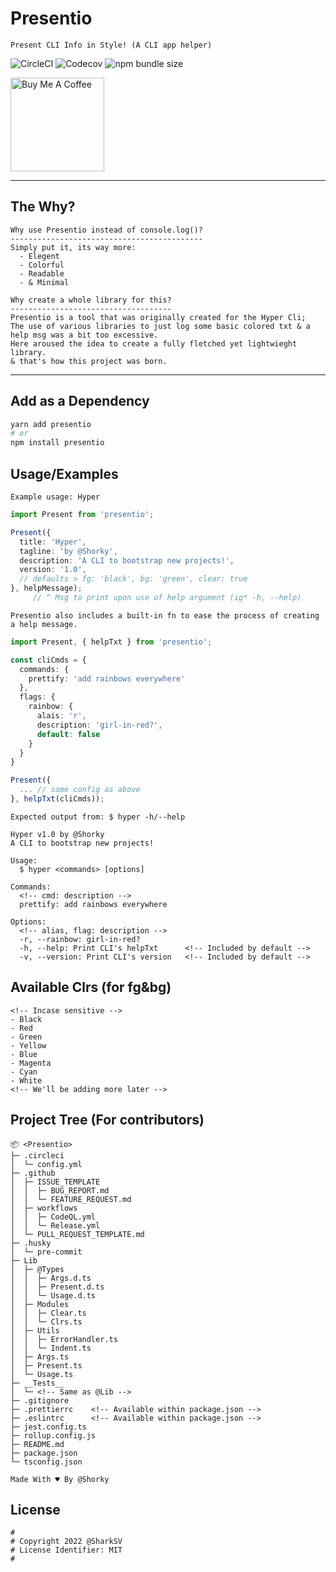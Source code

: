 # Presentio

`Present CLI Info in Style! (A CLI app helper)`

![CircleCI](https://img.shields.io/circleci/build/github/iTzSharkSV/Presentio?logo=circleci&style=for-the-badge) ![Codecov](https://img.shields.io/codecov/c/github/iTzSharkSV/Presentio?logo=codecov&style=for-the-badge) ![npm bundle size](https://img.shields.io/bundlephobia/min/presentio?logo=npm&style=for-the-badge)

<a href="https://www.buymeacoffee.com/shorky" target="_blank"><img src="https://cdn.buymeacoffee.com/buttons/default-yellow.png" alt="Buy Me A Coffee" width="150"></a>

---

## The Why?

```Txt
Why use Presentio instead of console.log()?
-------------------------------------------
Simply put it, its way more:
  - Elegent
  - Colorful
  - Readable
  - & Minimal
```

```Txt
Why create a whole library for this?
------------------------------------
Presentio is a tool that was originally created for the Hyper Cli;
The use of various libraries to just log some basic colored txt & a help msg was a bit too excessive.
Here aroused the idea to create a fully fletched yet lightwieght library.
& that's how this project was born.
```

---

## Add as a Dependency

```Bash
yarn add presentio
# or
npm install presentio
```

## Usage/Examples

`Example usage: Hyper`

```Typescript
import Present from 'presentio';

Present({
  title: 'Hyper',
  tagline: 'by @Shorky',
  description: 'A CLI to bootstrap new projects!',
  version: '1.0',
  // defaults > fg: 'black', bg: 'green', clear: true
}, helpMessage);
     // ^ Msg to print upon use of help argument (ig* -h, --help)
```

`Presentio also includes a built-in fn to ease the process of creating a help message.`

```Typescript
import Present, { helpTxt } from 'presentio';

const cliCmds = {
  commands: {
    prettify: 'add rainbows everywhere'
  },
  flags: {
    rainbow: {
      alais: 'r',
      description: 'girl-in-red?',
      default: false
    }
  }
}

Present({
  ... // same config as above
}, helpTxt(cliCmds));
```

`Expected output from: $ hyper -h/--help`

```Txt
Hyper v1.0 by @Shorky
A CLI to bootstrap new projects!

Usage:
  $ hyper <commands> [options]

Commands:
  <!-- cmd: description -->
  prettify: add rainbows everywhere

Options:
  <!-- alias, flag: description -->
  -r, --rainbow: girl-in-red?
  -h, --help: Print CLI's helpTxt      <!-- Included by default -->
  -v, --version: Print CLI's version   <!-- Included by default -->
```

## Available Clrs (for fg&bg)

```Txt
<!-- Incase sensitive -->
- Black
- Red
- Green
- Yellow
- Blue
- Magenta
- Cyan
- White
<!-- We'll be adding more later -->
```

## Project Tree (For contributors)

```Txt
📦 <Presentio>
├─ .circleci
│  └─ config.yml
├─ .github
│  ├─ ISSUE_TEMPLATE
│  │  ├─ BUG_REPORT.md
│  │  └─ FEATURE_REQUEST.md
│  ├─ workflows
│  │  ├─ CodeQL.yml
│  │  └─ Release.yml
│  └─ PULL_REQUEST_TEMPLATE.md
├─ .husky
│  └─ pre-commit
├─ Lib
│  ├─ @Types
│  │  ├─ Args.d.ts
│  │  ├─ Present.d.ts
│  │  └─ Usage.d.ts
│  ├─ Modules
│  │  ├─ Clear.ts
│  │  └─ Clrs.ts
│  ├─ Utils
│  │  ├─ ErrorHandler.ts
│  │  └─ Indent.ts
│  ├─ Args.ts
│  ├─ Present.ts
│  └─ Usage.ts
├─ __Tests__
│  └─ <!-- Same as @Lib -->
├─ .gitignore
├─ .prettierrc    <!-- Available within package.json -->
├─ .eslintrc      <!-- Available within package.json -->
├─ jest.config.ts
├─ rollup.config.js
├─ README.md
├─ package.json
└─ tsconfig.json
```

```Txt
Made With ♥ By @Shorky
```

## License

```Txt
#
# Copyright 2022 @SharkSV
# License Identifier: MIT
#
```
